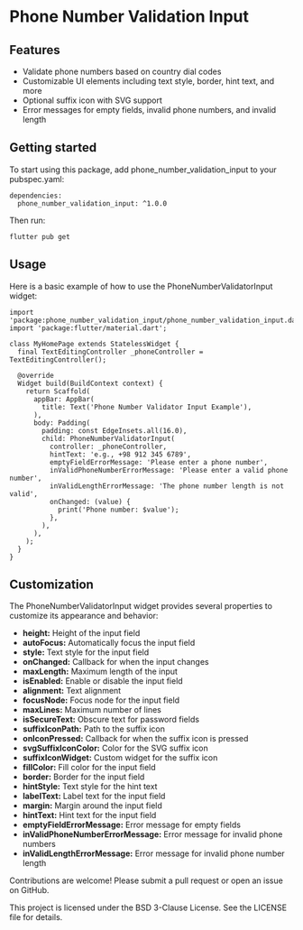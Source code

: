 
# Phone Number Validation Input

## Features

- Validate phone numbers based on country dial codes
- Customizable UI elements including text style, border, hint text, and more
- Optional suffix icon with SVG support
- Error messages for empty fields, invalid phone numbers, and invalid length

## Getting started

To start using this package, add phone_number_validation_input to your pubspec.yaml:

```
dependencies:
  phone_number_validation_input: ^1.0.0

```
Then run:
```
flutter pub get
```

## Usage

Here is a basic example of how to use the PhoneNumberValidatorInput widget:

```
import 'package:phone_number_validation_input/phone_number_validation_input.dart';
import 'package:flutter/material.dart';

class MyHomePage extends StatelessWidget {
  final TextEditingController _phoneController = TextEditingController();

  @override
  Widget build(BuildContext context) {
    return Scaffold(
      appBar: AppBar(
        title: Text('Phone Number Validator Input Example'),
      ),
      body: Padding(
        padding: const EdgeInsets.all(16.0),
        child: PhoneNumberValidatorInput(
          controller: _phoneController,
          hintText: 'e.g., +98 912 345 6789',
          emptyFieldErrorMessage: 'Please enter a phone number',
          inValidPhoneNumberErrorMessage: 'Please enter a valid phone number',
          inValidLengthErrorMessage: 'The phone number length is not valid',
          onChanged: (value) {
            print('Phone number: $value');
          },
        ),
      ),
    );
  }
}
```

## Customization
The PhoneNumberValidatorInput widget provides several properties to customize its appearance and behavior:

- **height:** Height of the input field
- **autoFocus:** Automatically focus the input field
- **style:** Text style for the input field
- **onChanged:** Callback for when the input changes
- **maxLength:** Maximum length of the input
- **isEnabled:** Enable or disable the input field
- **alignment:** Text alignment
- **focusNode:** Focus node for the input field
- **maxLines:** Maximum number of lines
- **isSecureText:** Obscure text for password fields
- **suffixIconPath:** Path to the suffix icon
- **onIconPressed:** Callback for when the suffix icon is pressed
- **svgSuffixIconColor:** Color for the SVG suffix icon
- **suffixIconWidget:** Custom widget for the suffix icon
- **fillColor:** Fill color for the input field
- **border:** Border for the input field
- **hintStyle:** Text style for the hint text
- **labelText:** Label text for the input field
- **margin:** Margin around the input field
- **hintText:** Hint text for the input field
- **emptyFieldErrorMessage:** Error message for empty fields
- **inValidPhoneNumberErrorMessage:** Error message for invalid phone numbers
- **inValidLengthErrorMessage:** Error message for invalid phone number length


Contributions are welcome! Please submit a pull request or open an issue on GitHub.

This project is licensed under the BSD 3-Clause License. See the LICENSE file for details.



